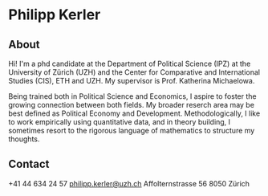 # Philipp Kerler

## About

Hi! I'm a phd candidate at the Department of Political Science (IPZ) at the University of Zürich (UZH) and the Center for Comparative and International Studies (CIS), ETH and UZH. My supervisor is Prof. Katherina Michaelowa.

Being trained both in Political Science and Economics, I aspire to foster the growing connection between both fields. My broader reserch area may be best defined as Political Economy and Development. Methodologically, I like to work empirically using quantitative data, and in theory building, I sometimes resort to the rigorous language of mathematics to structure my thoughts. 

## Contact

+41 44 634 24 57
philipp.kerler@uzh.ch
Affolternstrasse 56 8050 Zürich
